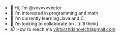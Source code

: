 - 👋 Hi, I’m @vvvvvvvector
- 👀 I’m interested in programming and math
- 🌱 I’m currently learning Java and C
- 💞️ I’m looking to collaborate on ...(i'll think)
- 📫 How to reach me viktorzhdanovich@gmail.com

<!---
vvvvvvvector/vvvvvvvector is a ✨ special ✨ repository because its `README.md` (this file) appears on your GitHub profile.
You can click the Preview link to take a look at your changes.
--->

